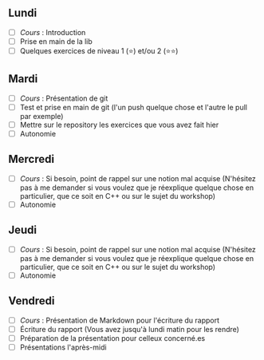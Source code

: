 ## Lundi

- [ ] *Cours* : Introduction
- [ ] Prise en main de la lib
- [ ] Quelques exercices de niveau 1 (⭐) et/ou 2 (⭐⭐)

## Mardi

- [ ] *Cours* : Présentation de git
- [ ] Test et prise en main de git (l'un push quelque chose et l'autre le pull par exemple)
- [ ] Mettre sur le repository les exercices que vous avez fait hier
- [ ] Autonomie

## Mercredi

- [ ] *Cours* : Si besoin, point de rappel sur une notion mal acquise (N'hésitez pas à me demander si vous voulez que je réexplique quelque chose en particulier, que ce soit en C++ ou sur le sujet du workshop)
- [ ] Autonomie

## Jeudi

- [ ] *Cours* : Si besoin, point de rappel sur une notion mal acquise (N'hésitez pas à me demander si vous voulez que je réexplique quelque chose en particulier, que ce soit en C++ ou sur le sujet du workshop)
- [ ] Autonomie

## Vendredi

- [ ] *Cours* : Présentation de Markdown pour l'écriture du rapport
- [ ] Écriture du rapport (Vous avez jusqu'à lundi matin pour les rendre)
- [ ] Préparation de la présentation pour celleux concerné.es
- [ ] Présentations l'après-midi
